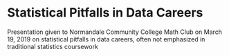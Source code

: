 # Statistical Pitfalls in Data Careers

Presentation given to Normandale Community College Math Club
on March 19, 2019 on statistical pitfalls in data careers, often
not emphasized in traditional statistics coursework

